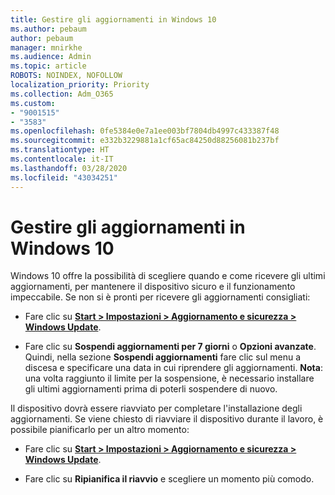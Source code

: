 ```yaml
---
title: Gestire gli aggiornamenti in Windows 10
ms.author: pebaum
author: pebaum
manager: mnirkhe
ms.audience: Admin
ms.topic: article
ROBOTS: NOINDEX, NOFOLLOW
localization_priority: Priority
ms.collection: Adm_O365
ms.custom:
- "9001515"
- "3583"
ms.openlocfilehash: 0fe5384e0e7a1ee003bf7804db4997c433387f48
ms.sourcegitcommit: e332b3229881a1cf65ac84250d88256081b237bf
ms.translationtype: HT
ms.contentlocale: it-IT
ms.lasthandoff: 03/28/2020
ms.locfileid: "43034251"
---
```

# <a name="manage-updates-in-windows-10"></a>Gestire gli aggiornamenti in Windows 10

Windows 10 offre la possibilità di scegliere quando e come ricevere gli ultimi aggiornamenti, per mantenere il dispositivo sicuro e il funzionamento impeccabile. Se non si è pronti per ricevere gli aggiornamenti consigliati:

- Fare clic su **[Start > Impostazioni > Aggiornamento e sicurezza > Windows Update](ms-settings:windowsupdate)**.

- Fare clic su **Sospendi aggiornamenti per 7 giorni** o **Opzioni avanzate**. Quindi, nella sezione **Sospendi aggiornamenti** fare clic sul menu a discesa e specificare una data in cui riprendere gli aggiornamenti. **Nota**: una volta raggiunto il limite per la sospensione, è necessario installare gli ultimi aggiornamenti prima di poterli sospendere di nuovo.

Il dispositivo dovrà essere riavviato per completare l'installazione degli aggiornamenti. Se viene chiesto di riavviare il dispositivo durante il lavoro, è possibile pianificarlo per un altro momento:

- Fare clic su **[Start > Impostazioni > Aggiornamento e sicurezza > Windows Update](ms-settings:windowsupdate)**.

- Fare clic su **Ripianifica il riavvio** e scegliere un momento più comodo.
